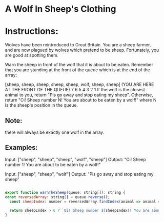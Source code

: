 # A Wolf In Sheep's Clothing
# Instructions:

Wolves have been reintroduced to Great Britain. You are a sheep farmer, and are now plagued by wolves which pretend to be sheep. Fortunately, you are good at spotting them.

Warn the sheep in front of the wolf that it is about to be eaten. Remember that you are standing at the front of the queue which is at the end of the array:

[sheep, sheep, sheep, sheep, sheep, wolf, sheep, sheep]      (YOU ARE HERE AT THE FRONT OF THE QUEUE)
   7      6      5      4      3            2      1
If the wolf is the closest animal to you, return "Pls go away and stop eating my sheep". Otherwise, return "Oi! Sheep number N! You are about to be eaten by a wolf!" where N is the sheep's position in the queue.

## Note: 
there will always be exactly one wolf in the array.

## Examples:
Input: ["sheep", "sheep", "sheep", "wolf", "sheep"]
Output: "Oi! Sheep number 1! You are about to be eaten by a wolf!"

Input: ["sheep", "sheep", "wolf"]
Output: "Pls go away and stop eating my sheep"



```JavaScript

export function warnTheSheep(queue: string[]): string {
const reversedArray: string[] = queue.reverse();
  const sheepIndex: number = reversedArray.findIndex(animal => animal === 'wolf');
  
  return sheepIndex > 0 ? `Oi! Sheep number ${sheepIndex}! You are about to be eaten by a wolf!` : "Pls go away and stop eating my sheep";  
}

```
